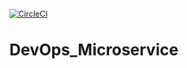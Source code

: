 [![CircleCI](https://dl.circleci.com/status-badge/img/gh/okikiolumide/DevOps_Microservice/tree/main.svg?style=svg)](https://dl.circleci.com/status-badge/redirect/gh/okikiolumide/DevOps_Microservice/tree/main)

# DevOps_Microservice
